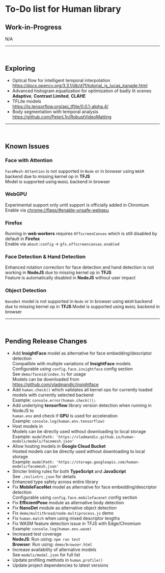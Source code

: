 # To-Do list for Human library

## Work-in-Progress

N/A

<hr><br>

## Exploring

- Optical flow for intelligent temporal interpolation  
  <https://docs.opencv.org/3.3.1/db/d7f/tutorial_js_lucas_kanade.html>
- Advanced histogram equalization for optimization of badly lit scenes  
  **Adaptive**, **Contrast Limited**, **CLAHE**
- TFLite models  
  <https://js.tensorflow.org/api_tflite/0.0.1-alpha.4/>
- Body segmentation with temporal analysis  
  <https://github.com/PeterL1n/RobustVideoMatting>

<hr><br>

## Known Issues

### Face with Attention

`FaceMesh-Attention` is not supported in `Node` or in browser using `WASM` backend due to missing kernel op in **TFJS**  
Model is supported using `WebGL` backend in browser

### WebGPU

Experimental support only until support is officially added in Chromium  
Enable via <chrome://flags/#enable-unsafe-webgpu>

### Firefox

Running in **web workers** requires `OffscreenCanvas` which is still disabled by default in **Firefox**  
Enable via `about:config` -> `gfx.offscreencanvas.enabled`

### Face Detection & Hand Detection

Enhanced rotation correction for face detection and hand detection is not working in **NodeJS** due to missing kernel op in **TFJS**  
Feature is automatically disabled in **NodeJS** without user impact  

### Object Detection

`NanoDet` model is not supported in `Node` or in browser using `WASM` backend due to missing kernel op in **TFJS**
Model is supported using `WebGL` backend in browser

<hr><br>

## Pending Release Changes

- Add **InsightFace** model as alternative for face embedding/descriptor detection  
  Compatible with multiple variations of **InsightFace** models  
  Configurable using `config.face.insightface` config section  
  See `demo/faceid/index.ts` for usage  
  Models can be downloaded from <https://github.com/vladmandic/insightface>  
- Add `human.check()` which validates all kernel ops for currently loaded models with currently selected backend  
  Example: `console.error(human.check());`  
- Add underlying **tensorflow** library version detection when running in NodeJS to  
  `human.env` and check if **GPU** is used for acceleration  
  Example: `console.log(human.env.tensorflow)`  
- Host models in <human-models>  
  Models can be directly used without downloading to local storage  
  Example: `modelPath: 'https://vladmandic.github.io/human-models/models/facemesh.json'`  
- Allow hosting models in **Google Cloud Bucket**  
  Hosted models can be directly used without downloading to local storage  
  Example: `modelPath: 'https://storage.googleapis.com/human-models/facemesh.json'`  
- Stricter linting rules for both **TypeScript** and **JavaScript**  
  See `./eslintrc.json` for details  
- Enhanced type safety across entire library  
- Fix **MobileFaceNet** model as alternative for face embedding/descriptor detection  
  Configurable using `config.face.mobilefacenet` config section  
- Fix **EfficientPose** module as alternative body detection  
- Fix **NanoDet** module as alternative object detection  
- Fix `demo/multithread/node-multiprocess.js` demo  
- Fix `human.match` when using mixed descriptor lengths  
- Fix WASM feature detection issue in TFJS with Edge/Chromium  
  Example: `console.log(human.env.wasm)`  
- Increased test coverage  
  **NodeJS**: Run using: `npm run test`  
  **Browser**: Run using: `demo/browser.html`  
- Increase availability of alternative models  
  See `models/model.json` for full list  
- Update profiling methods in `human.profile()`  
- Update project dependencies to latest versions  
